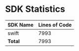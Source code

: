 # SDK Statistics

| SDK Name | Lines of Code |
| -------- | ------------- |
| swift | 7993 |
| **Total** | 7993 |
